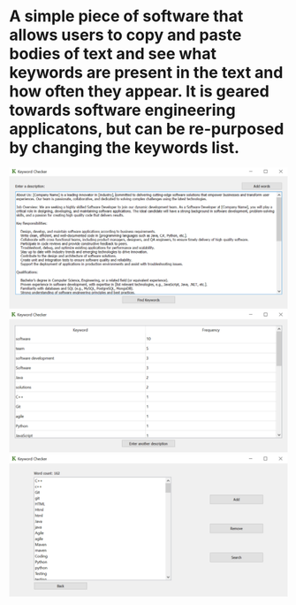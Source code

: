 # A simple piece of software that allows users to copy and paste bodies of text and see what keywords are present in the text and how often they appear. It is geared towards software engineering applicatons, but can be re-purposed by changing the keywords list.
![image](./screen1.PNG)
![image](./screen2.PNG)
![image](./screen3.PNG)

[comment]: [click](https://github.com/somatis-samuel-9006/Keyword-Checker/releases/download/test/screen1.PNG)
